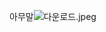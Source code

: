 아무말![다운로드.jpeg](../../../Users/playdata/OneDrive/%EB%B0%94%ED%83%95%20%ED%99%94%EB%A9%B4/%EB%8B%A4%EC%9A%B4%EB%A1%9C%EB%93%9C.jpeg)